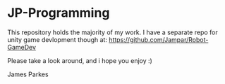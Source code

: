 # JP-Programming

This repository holds the majority of my work. I have a separate repo for unity game devlopment though at:
https://github.com/Jampar/Robot-GameDev

Please take a look around, and i hope you enjoy :)

James Parkes
